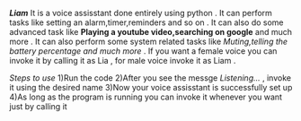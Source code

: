**_Liam_**
It is a voice assisstant done entirely using python . It can perform tasks like setting an alarm,timer,reminders and so on . It can also do some advanced task like **Playing a youtube video,searching on google** and much more . It can also perform some system related tasks like _Muting,telling the battery percentage and much more_ . If you want a female voice you can invoke it by calling it as Lia , for male voice invoke it as Liam .

_Steps to use_
1)Run the code
2)After you see the messge _Listening..._ , invoke it using the desired name
3)Now your voice assisstant is successfully set up
4)As long as the program is running you can invoke it whenever you want just by calling it
